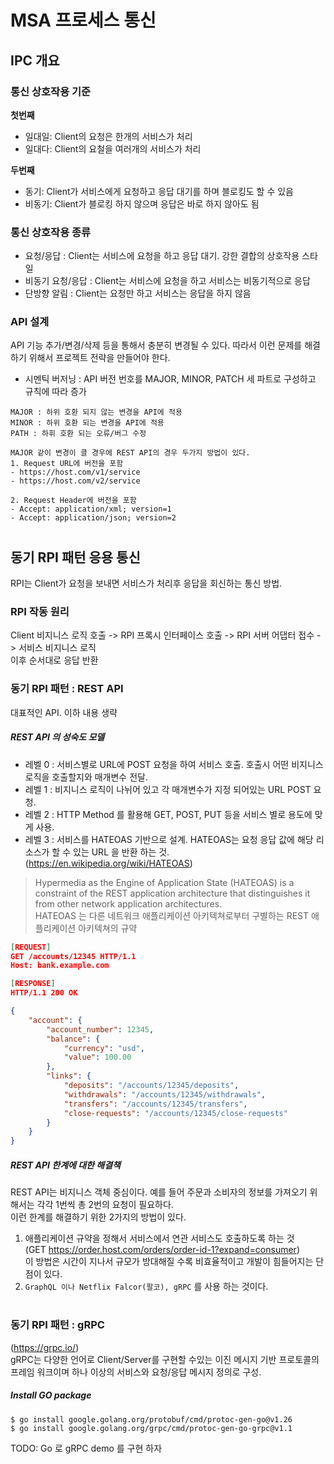 # MSA 프로세스 통신

## IPC 개요
### 통신 상호작용 기준  
**첫번째**
* 일대일: Client의 요청은 한개의 서비스가 처리
* 일대다: Client의 요철을 여러개의 서비스가 처리

**두번째**
* 동기: Client가 서비스에게 요청하고 응답 대기를 하며 블로킹도 할 수 있음
* 비동기: Client가 블로킹 하지 않으며 응답은 바로 하지 않아도 됨 

### 통신 상호작용 종류
* 요청/응답 : Client는 서비스에 요청을 하고 응답 대기. 강한 결합의 상호작용 스타일
* 비동기 요청/응답 : Client는 서비스에 요청을 하고 서비스는 비동기적으로 응답
* 단방향 알림 : Client는 요청만 하고 서비스는 응답을 하지 않음

### API 설계
API 기능 추가/변경/삭제 등을 통해서 충분히 변경될 수 있다. 따라서 이런 문제를 해결하기 위해서 
프로젝트 전략을 만들어야 한다.

* 시멘틱 버저닝 : API 버전 번호를 MAJOR, MINOR, PATCH 세 파트로 구성하고 규칙에 따라 증가
```
MAJOR : 하위 호환 되지 않는 변경을 API에 적용
MINOR : 하위 호환 되는 변경을 API에 적용
PATH : 하휘 호환 되는 오류/버그 수정
```
```
MAJOR 같이 변경이 클 경우에 REST API의 경우 두가지 방법이 있다.
1. Request URL에 버전을 포함 
- https://host.com/v1/service 
- https://host.com/v2/service

2. Request Header에 버전을 포함
- Accept: application/xml; version=1
- Accept: application/json; version=2
``` 

# 
## 동기 RPI 패턴 응용 통신
RPI는 Client가 요청을 보내면 서비스가 처리후 응답을 회신하는 통신 방법.  

### RPI 작동 원리
Client 비지니스 로직 호출 -> RPI 프록시 인터페이스 호출 -> RPI 서버 어댑터 접수 -> 서비스 비지니스 로직  
이후 순서대로 응답 반환

### 동기 RPI 패턴 : REST API
대표적인 API. 이하 내용 생략

##### REST API 의 성숙도 모델
* 레벨 0 : 서비스별로 URL에 POST 요청을 하여 서비스 호출. 호출시 어떤 비지니스 로직을 호출할지와 매개변수 전달.
* 레벨 1 : 비지니스 로직이 나뉘어 있고 각 매개변수가 지정 되어있는 URL POST 요청.
* 레벨 2 : HTTP Method 를 활용해 GET, POST, PUT 등을 서비스 별로 용도에 맞게 사용.
* 레벨 3 : 서비스를 HATEOAS 기반으로 설계. HATEOAS는 요청 응답 값에 해당 리소스가 할 수 있는 URL 을 반환 하는 것.
(https://en.wikipedia.org/wiki/HATEOAS)
> Hypermedia as the Engine of Application State (HATEOAS) is a constraint of the REST application architecture that distinguishes it from other network application architectures.  
> HATEOAS 는 다른 네트워크 애플리케이션 아키텍쳐로부터 구별하는 REST 애플리케이션 아키텍쳐의 규약
```json
[REQUEST]
GET /accounts/12345 HTTP/1.1
Host: bank.example.com

[RESPONSE]
HTTP/1.1 200 OK

{
    "account": {
        "account_number": 12345,
        "balance": {
            "currency": "usd",
            "value": 100.00
        },
        "links": {
            "deposits": "/accounts/12345/deposits",
            "withdrawals": "/accounts/12345/withdrawals",
            "transfers": "/accounts/12345/transfers",
            "close-requests": "/accounts/12345/close-requests"
        }
    }
}
```

##### REST API 한계에 대한 해결책
REST API는 비지니스 객체 중심이다. 예를 들어 주문과 소비자의 정보를 가져오기 위해서는 각각 1번씩 총 2번의 요청이 필요하다.  
이런 한계를 해결하기 위한 2가지의 방법이 있다.
1. 애플리케이션 규약을 정해서 서비스에서 연관 서비스도 호출하도록 하는 것  
(GET https://order.host.com/orders/order-id-1?expand=consumer)  
이 방법은 시간이 지나서 규모가 방대해질 수록 비효율적이고 개발이 힘들어지는 단점이 있다.
2. `GraphQL 이나 Netflix Falcor(팔코), gRPC` 를 사용 하는 것이다.

#
### 동기 RPI 패턴 : gRPC
(https://grpc.io/)  
gRPC는 다양한 언어로 Client/Server를 구현할 수있는 이진 메시지 기반 프로토콜의 프레임 워크이며
하나 이상의 서비스와 요청/응답 메시지 정의로 구성.

##### Install GO package
```
$ go install google.golang.org/protobuf/cmd/protoc-gen-go@v1.26
$ go install google.golang.org/grpc/cmd/protoc-gen-go-grpc@v1.1
```
TODO: Go 로 gRPC demo 를 구현 하자
```

```